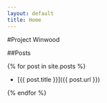 ```yaml
---
layout: default
title: Home
---
```



#Project Winwood

##Posts

{% for post in site.posts %}

- [{{ post.title }}]({{ post.url }})

{% endfor %}
